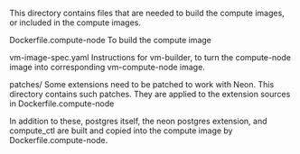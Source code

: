 This directory contains files that are needed to build the compute
images, or included in the compute images.

Dockerfile.compute-node
	To build the compute image

vm-image-spec.yaml
	Instructions for vm-builder, to turn the compute-node image into
	corresponding vm-compute-node image.

patches/
	Some extensions need to be patched to work with Neon. This
	directory contains such patches. They are applied to the extension
	sources in Dockerfile.compute-node

In addition to these, postgres itself, the neon postgres extension,
and compute_ctl are built and copied into the compute image by
Dockerfile.compute-node.
